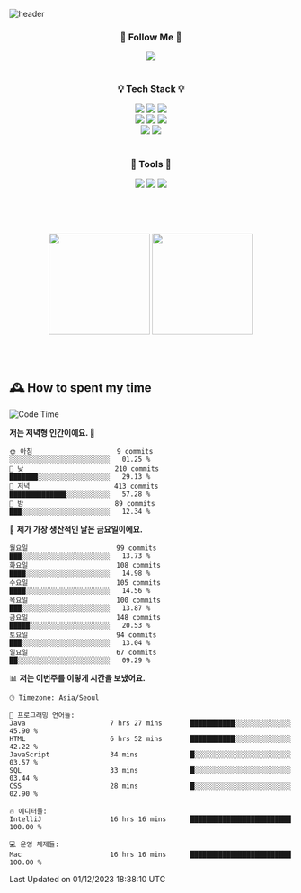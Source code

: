![header](https://capsule-render.vercel.app/api?type=waving&color=0:FFE29F,50:FFA99F,100:FF719A&height=300&fontAlignY=40&section=header&text=sung%20eun&fontSize=80&fontColor=FFFFFF)

<div align="center">
	<h3>🐹  Follow Me  🐹</h3>
	<a href="https://velog.io/@saeun05" target="_blank"><img src="https://img.shields.io/badge/Velog-20C997?style=flat&logo=velog&logoColor=white"/></a><br><br>
	<h3>💡  Tech Stack  💡</h3>
	<img src="https://img.shields.io/badge/Java-0078D4?style=flat"/>
	<img src="https://img.shields.io/badge/Spring-6DB33F?style=flat&logo=spring&logoColor=white"/>
	<img src="https://img.shields.io/badge/SpringBoot-6DB33F?style=flat&logo=springboot&logoColor=white"/><br>
	<img src="https://img.shields.io/badge/HTML5-E34F26?style=flat&logo=html5&logoColor=white"/>
	<img src="https://img.shields.io/badge/CSS3-1572B6?style=flat&logo=css3&logoColor=white"/>
	<img src="https://img.shields.io/badge/jQuery-0769AD?style=flat&logo=jquery&logoColor=white"/><br>
	<img src="https://img.shields.io/badge/MySQL-4479A1?style=flat&logo=mysql&logoColor=white"/>
	<img src="https://img.shields.io/badge/oracle-F80000?style=flat&logo=oracle&logoColor=white"/><br><br>
	<h3>🔦  Tools  🔦</h3>
	<img src="https://img.shields.io/badge/intelliJ IDEA-000000?style=flat&logo=intellijidea&logoColor=white"/>
	<img src="https://img.shields.io/badge/Notion-F9DC3E?style=flat&logo=notion&logoColor=white"/>
	<img src="https://img.shields.io/badge/Git-F05032?style=flat&logo=git&logoColor=white"/><br><br>
</div>

<br><br>

<div align="center">
  <img style="height:180px" src="https://github-readme-stats.vercel.app/api?username=sungeunn&show_icons=true&theme=omni&locale=kr"/>
  <img style="height:180px" src="https://github-readme-stats.vercel.app/api/top-langs/?username=sungeunn&theme=omni&layout=compact&locale=kr"/>
</div>

<br><br>

## 🕰 How to spent my time
<!--START_SECTION:waka-->
![Code Time](http://img.shields.io/badge/Code%20Time-297%20hrs%2018%20mins-blue)

**저는 저녁형 인간이에요. 🦉** 

```text
🌞 아침                     9 commits           ░░░░░░░░░░░░░░░░░░░░░░░░░   01.25 % 
🌆 낮　                     210 commits         ███████░░░░░░░░░░░░░░░░░░   29.13 % 
🌃 저녁                     413 commits         ██████████████░░░░░░░░░░░   57.28 % 
🌙 밤　                     89 commits          ███░░░░░░░░░░░░░░░░░░░░░░   12.34 % 
```
📅 **제가 가장 생산적인 날은 금요일이에요.** 

```text
월요일                      99 commits          ███░░░░░░░░░░░░░░░░░░░░░░   13.73 % 
화요일                      108 commits         ████░░░░░░░░░░░░░░░░░░░░░   14.98 % 
수요일                      105 commits         ████░░░░░░░░░░░░░░░░░░░░░   14.56 % 
목요일                      100 commits         ███░░░░░░░░░░░░░░░░░░░░░░   13.87 % 
금요일                      148 commits         █████░░░░░░░░░░░░░░░░░░░░   20.53 % 
토요일                      94 commits          ███░░░░░░░░░░░░░░░░░░░░░░   13.04 % 
일요일                      67 commits          ██░░░░░░░░░░░░░░░░░░░░░░░   09.29 % 
```


📊 **저는 이번주를 이렇게 시간을 보냈어요.** 

```text
🕑︎ Timezone: Asia/Seoul

💬 프로그래밍 언어들: 
Java                     7 hrs 27 mins       ███████████░░░░░░░░░░░░░░   45.90 % 
HTML                     6 hrs 52 mins       ███████████░░░░░░░░░░░░░░   42.22 % 
JavaScript               34 mins             █░░░░░░░░░░░░░░░░░░░░░░░░   03.57 % 
SQL                      33 mins             █░░░░░░░░░░░░░░░░░░░░░░░░   03.44 % 
CSS                      28 mins             █░░░░░░░░░░░░░░░░░░░░░░░░   02.90 % 

🔥 에디터들: 
IntelliJ                 16 hrs 16 mins      █████████████████████████   100.00 % 

💻 운영 체제들: 
Mac                      16 hrs 16 mins      █████████████████████████   100.00 % 
```


 Last Updated on 01/12/2023 18:38:10 UTC
<!--END_SECTION:waka-->
